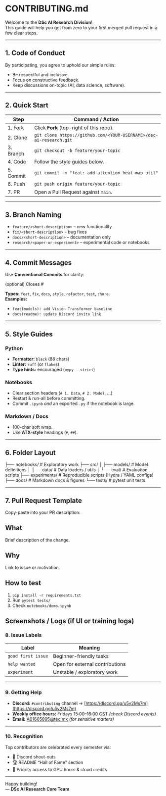 # CONTRIBUTING.md

Welcome to the **DSc AI Research Division**!  
This guide will help you get from zero to your first merged pull request in a few clear steps.

---

## 1. Code of Conduct
By participating, you agree to uphold our simple rules:

- Be respectful and inclusive.  
- Focus on constructive feedback.  
- Keep discussions on-topic (AI, data science, software).  

---

## 2. Quick Start

| Step | Command / Action |
|------|------------------|
| 1. Fork | Click **Fork** (top-right of this repo). |
| 2. Clone | `git clone https://github.com/<YOUR-USERNAME>/dsc-ai-research.git` |
| 3. Branch | `git checkout -b feature/your-topic` |
| 4. Code | Follow the style guides below. |
| 5. Commit | `git commit -m "feat: add attention heat-map util"` |
| 6. Push | `git push origin feature/your-topic` |
| 7. PR | Open a Pull Request against `main`. |

---

## 3. Branch Naming
- `feature/<short-description>` – new functionality  
- `fix/<short-description>` – bug fixes  
- `docs/<short-description>` – documentation only  
- `research/<paper-or-experiment>` – experimental code or notebooks  

---

## 4. Commit Messages
Use **Conventional Commits** for clarity:
<type><scope><subject>
<body> (optional)
Closes #<issue-number>


**Types:** `feat`, `fix`, `docs`, `style`, `refactor`, `test`, `chore`.  
**Examples:**  
- `feat(models): add Vision Transformer baseline`  
- `docs(readme): update Discord invite link`  

---

## 5. Style Guides

### Python
- **Formatter:** `black` (88 chars)  
- **Linter:** `ruff` (or `flake8`)  
- **Type hints:** encouraged (`mypy --strict`)  

### Notebooks
- Clear section headers (`# 1. Data`, `# 2. Model`, …)  
- Restart & run-all before committing.  
- Commit `.ipynb` *and* an exported `.py` if the notebook is large.

### Markdown / Docs
- 100-char soft wrap.  
- Use **ATX-style** headings (`#`, `##`).  

---

## 6. Folder Layout

├── notebooks/          # Exploratory work
├── src/
│   ├── models/         # Model definitions
│   ├── data/           # Data loaders / utils
│   └── eval/           # Evaluation scripts
├── experiments/        # Reproducible scripts (Hydra / YAML configs)
├── docs/               # Markdown docs & figures
└── tests/              # pytest unit tests

---

## 7. Pull Request Template
Copy-paste into your PR description:

## What
Brief description of the change.

## Why
Link to issue or motivation.

## How to test
1. `pip install -r requirements.txt`
2. Run `pytest tests/`
3. Check `notebooks/demo.ipynb`

## Screenshots / Logs (if UI or training logs)

### 8. Issue Labels

| Label | Meaning |
|-------|---------|
| `good first issue` | Beginner-friendly tasks |
| `help wanted` | Open for external contributions |
| `experiment` | Unstable / exploratory work |

---

### 9. Getting Help

- **Discord:** `#contributing` channel → [https://discord.gg/u5y2Ms7m](https://discord.gg/u5y2Ms7m)  
- **Weekly office hours:** Fridays 15:00–16:00 CST *(check Discord events)*  
- **Email:** [A01665895@tec.mx](mailto:A01665895@tec.mx) *(for sensitive matters)*

---

### 10. Recognition

Top contributors are celebrated every semester via:

- 🎉 Discord shout-outs  
- 🏆 README “Hall of Fame” section  
- 🚀 Priority access to GPU hours & cloud credits  

---

Happy building!  
— **DSc AI Research Core Team**

